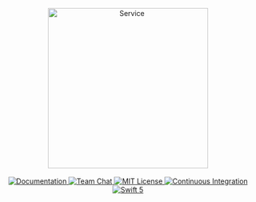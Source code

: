 <p align="center">
    <img src="https://user-images.githubusercontent.com/1342803/36576048-42ac84be-181c-11e8-9078-96e82e2cd3bd.png" width="320" alt="Service">
    <br>
    <br>
    <a href="https://docs.vapor.codes/3.0/service/getting-started/">
        <img src="http://img.shields.io/badge/read_the-docs-2196f3.svg" alt="Documentation">
    </a>
    <a href="https://discord.gg/vapor">
        <img src="https://img.shields.io/discord/431917998102675485.svg" alt="Team Chat">
    </a>
    <a href="LICENSE">
        <img src="http://img.shields.io/badge/license-MIT-brightgreen.svg" alt="MIT License">
    </a>
    <a href="https://circleci.com/gh/vapor/service">
        <img src="https://circleci.com/gh/vapor/service.svg?style=shield" alt="Continuous Integration">
    </a>
    <a href="https://swift.org">
        <img src="http://img.shields.io/badge/swift-5-brightgreen.svg" alt="Swift 5">
    </a>
</p>
